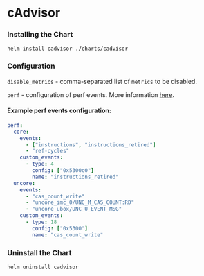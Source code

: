 # cAdvisor

### Installing the Chart
```helm install cadvisor ./charts/cadvisor```

### Configuration
`disable_metrics` - comma-separated list of `metrics` to be disabled. 

`perf` - configuration of perf events. More information [here](https://github.com/google/cadvisor/blob/master/docs/runtime_options.md#perf-events). 

#### Example perf events configuration:
```yaml
perf:
  core:
    events:
      - ["instructions", "instructions_retired"]
      - "ref-cycles"
    custom_events:
      - type: 4
        config: ["0x5300c0"]
        name: "instructions_retired"
  uncore:
    events:
      - "cas_count_write"
      - "uncore_imc_0/UNC_M_CAS_COUNT:RD"
      - "uncore_ubox/UNC_U_EVENT_MSG"
    custom_events:
      - type: 18
        config: ["0x5300"]
        name: "cas_count_write"
```

### Uninstall the Chart
```helm uninstall cadvisor```